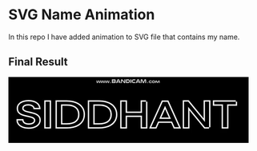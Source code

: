 # SVG Name Animation
In this repo I have added animation to SVG file that contains my name.

## Final Result
<img src="./Animated GIF-downsized_large.gif" align="center">